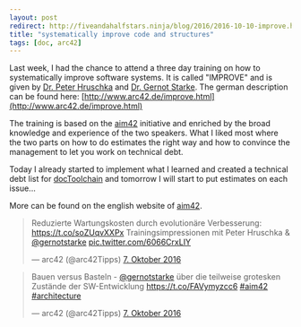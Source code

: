 ```yaml
---
layout: post
redirect: http://fiveandahalfstars.ninja/blog/2016/2016-10-10-improve.html
title: "systematically improve code and structures"
tags: [doc, arc42]
---
```


Last week, I had the chance to attend a three day training on how to systematically improve software systems. It is called "IMPROVE"  and is given by [Dr. Peter Hruschka](http://www.b-agile.de/) and [Dr. Gernot Starke](http://gernotstarke.de/). The german description can be found here: [http://www.arc42.de/improve.html](http://www.arc42.de/improve.html)

The training is based on the [aim42](http://aim42.org) initiative and enriched by the broad knowledge and experience of the two speakers. What I liked most where the two parts on how to do estimates the right way and how to convince the management to let you work on technical debt.

Today I already started to implement what I learned and created a technical debt list for [docToolchain](github.com/rdmueller/docToolchain) and tomorrow I will start to put estimates on each issue...

More can be found on the english website of [aim42](http://aim42.org).

<blockquote class="twitter-tweet" data-lang="de"><p lang="de" dir="ltr">Reduzierte Wartungskosten durch evolutionäre Verbesserung: <a href="https://t.co/soZUqvXXPx">https://t.co/soZUqvXXPx</a> Trainingsimpressionen mit Peter Hruschka &amp; <a href="https://twitter.com/gernotstarke">@gernotstarke</a> <a href="https://t.co/6066CrxLIY">pic.twitter.com/6066CrxLIY</a></p>&mdash; arc42 (@arc42Tipps) <a href="https://twitter.com/arc42Tipps/status/784379614676344832">7. Oktober 2016</a></blockquote>
<script async src="//platform.twitter.com/widgets.js" charset="utf-8"></script>

<blockquote class="twitter-tweet" data-lang="de"><p lang="de" dir="ltr">Bauen versus Basteln - <a href="https://twitter.com/gernotstarke">@gernotstarke</a> über die teilweise grotesken Zustände der SW-Entwicklung <a href="https://t.co/FAVymyzcc6">https://t.co/FAVymyzcc6</a> <a href="https://twitter.com/hashtag/aim42?src=hash">#aim42</a> <a href="https://twitter.com/hashtag/architecture?src=hash">#architecture</a></p>&mdash; arc42 (@arc42Tipps) <a href="https://twitter.com/arc42Tipps/status/784373145394380800">7. Oktober 2016</a></blockquote>
<script async src="//platform.twitter.com/widgets.js" charset="utf-8"></script>
